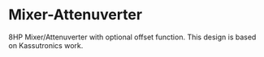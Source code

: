 # Mixer-Attenuverter
8HP Mixer/Attenuverter with optional offset function. This design is based on Kassutronics work.
